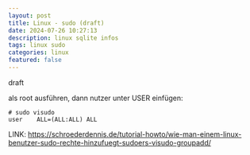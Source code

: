 ```yaml
---
layout: post
title: Linux - sudo (draft)
date: 2024-07-26 10:27:13
description: linux sqlite infos 
tags: linux sudo
categories: linux
featured: false
---
```


draft

als root ausführen, dann nutzer unter USER einfügen:
````
# sudo visudo
user	ALL=(ALL:ALL) ALL
````

LINK: 
<a href="https://schroederdennis.de/tutorial-howto/wie-man-einem-linux-benutzer-sudo-rechte-hinzufuegt-sudoers-visudo-groupadd/">
https://schroederdennis.de/tutorial-howto/wie-man-einem-linux-benutzer-sudo-rechte-hinzufuegt-sudoers-visudo-groupadd/</a>




